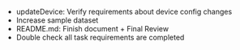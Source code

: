 - updateDevice: Verify requirements about device config changes
- Increase sample dataset
- README.md: Finish document + Final Review
- Double check all task requirements are completed